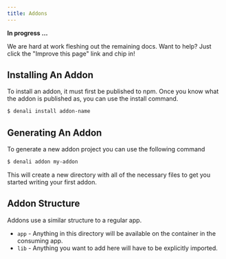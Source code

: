 ```yaml
---
title: Addons
---
```


**In progress ...**

We are hard at work fleshing out the remaining docs. Want to help? Just click
the "Improve this page" link and chip in!

## Installing An Addon

To install an addon, it must first be published to npm. Once you know what
the addon is published as, you can use the install command.

```sh
$ denali install addon-name
```

## Generating An Addon

To generate a new addon project you can use the following command

```sh
$ denali addon my-addon
```

This will create a new directory with all of the necessary files
to get you started writing your first addon.

## Addon Structure

Addons use a similar structure to a regular app.

- `app` - Anything in this directory will be available on the container in the consuming app.
- `lib` - Anything you want to add here will have to be explicitly imported.
